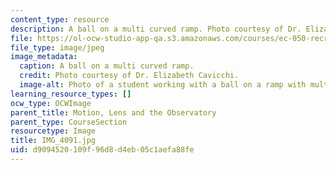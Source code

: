 ```yaml
---
content_type: resource
description: A ball on a multi curved ramp. Photo courtesy of Dr. Elizabeth Cavicchi.
file: https://ol-ocw-studio-app-qa.s3.amazonaws.com/courses/ec-050-recreate-experiments-from-history-inform-the-future-from-the-past-galileo-january-iap-2010/d9094520109f96d8d4eb05c1aefa88fe_IMG_4091.jpg
file_type: image/jpeg
image_metadata:
  caption: A ball on a multi curved ramp.
  credit: Photo courtesy of Dr. Elizabeth Cavicchi.
  image-alt: Photo of a student working with a ball on a ramp with multiple hills.
learning_resource_types: []
ocw_type: OCWImage
parent_title: Motion, Lens and the Observatory
parent_type: CourseSection
resourcetype: Image
title: IMG_4091.jpg
uid: d9094520-109f-96d8-d4eb-05c1aefa88fe
---
```

